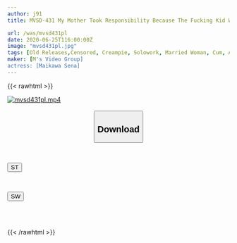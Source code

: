 ```yaml
---
author: j91
title: MVSD-431 My Mother Took Responsibility Because The Fucking Kid Was Hitting The Ice (lol) DQN Cum Swallowing Ring ● Kiyoshi Maihara

url: /was/mvsd431pl
date: 2020-06-25T116:00:00Z
image: "mvsd431pl.jpg"
tags: [Old Releases,Censored, Creampie, Solowork, Married Woman, Cum, Abuse, Digital Mosaic	]
maker: [M's Video Group]
actress: [Maikawa Sena]
---
```



{{< rawhtml >}}

<div class="video" data-videoid="3BV9j0y2r0u6OD">
    <a href="javascript:;">
        <img src="/was/mvsd431pl/mvsd431pl.jpg" width="WIDTH" height="HEIGHT" alt="mvsd431pl.mp4" loading="lazy">
    </a>
</div>

<script type="text/javascript" src="https://j91.asia/asset/on-demand-st.js"></script>

<br>
  <link rel="stylesheet" href="https://j91.asia/asset/bs5.css">
  
  <center>
  <button class="btn btn-primary" type="button" data-bs-toggle="collapse" data-bs-target=".multi-collapse" aria-expanded="false" aria-controls="multiCollapseExample1 multiCollapseExample2"><h2>Download</h2></button></center>
</p>
<div class="row">
  <div class="col">
    <div class="collapse multi-collapse" id="multiCollapseExample1">
      <div class="card card-body">
	      	      <br>
<div class="buttons">  
<p><a href="https://streamtape.to/v/3BV9j0y2r0u6OD" target="_blank"><button class="btn-hover color-3"><i class="fa fa-download"></i> ST</button></a></p></div>
    </div>
  </div>
</div>
  <div class="col">
    <div class="collapse multi-collapse" id="multiCollapseExample2">
      <div class="card card-body">
	      <br>
<div class="buttons">
<p><a href="https://flaswish.com/u2jdtbyxojww" target="_blank"><button class="btn-hover color-2"><i class="fa fa-download"></i> SW</button></a></p></div>
<br><br>
      </div>
    </div>
  </div>
</div>

{{< /rawhtml >}}